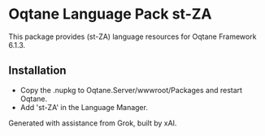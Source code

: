 # Oqtane Language Pack st-ZA

This package provides (st-ZA) language resources for Oqtane Framework 6.1.3.

## Installation
- Copy the .nupkg to Oqtane.Server/wwwroot/Packages and restart Oqtane.
- Add 'st-ZA' in the Language Manager.

Generated with assistance from Grok, built by xAI.